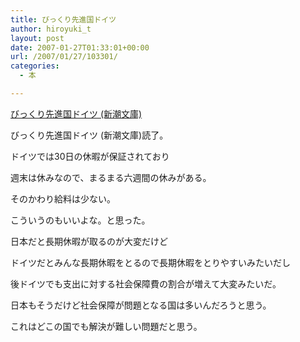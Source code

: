 ```yaml
---
title: びっくり先進国ドイツ
author: hiroyuki_t
layout: post
date: 2007-01-27T01:33:01+00:00
url: /2007/01/27/103301/
categories:
  - 本

---
```

<div class="section">
  <div data-role="amazonjs" data-asin="4101322325" data-locale="JP" data-tmpl="" data-img-size="" class="asin_4101322325_JP_ amazonjs_item">
    <div class="amazonjs_indicator">
      <span class="amazonjs_indicator_img"></span><a class="amazonjs_indicator_title" href="#">びっくり先進国ドイツ (新潮文庫)</a><span class="amazonjs_indicator_footer"></span>
    </div>
  </div></p> 
  
  <p>
    びっくり先進国ドイツ (新潮文庫)読了。
  </p>
  
  <p>
    ドイツでは30日の休暇が保証されており
  </p>
  
  <p>
    週末は休みなので、まるまる六週間の休みがある。
  </p>
  
  <p>
    そのかわり給料は少ない。
  </p>
  
  <p>
    こういうのもいいよな。と思った。
  </p>
  
  <p>
    日本だと長期休暇が取るのが大変だけど
  </p>
  
  <p>
    ドイツだとみんな長期休暇をとるので長期休暇をとりやすいみたいだし
  </p>
  
  <p>
  </p>
  
  <p>
    後ドイツでも支出に対する社会保障費の割合が増えて大変みたいだ。
  </p>
  
  <p>
    日本もそうだけど社会保障が問題となる国は多いんだろうと思う。
  </p>
  
  <p>
    これはどこの国でも解決が難しい問題だと思う。
  </p>
</div>
